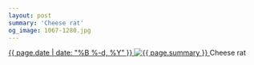 ```yaml
---
layout: post
summary: 'Cheese rat'
og_image: 1067-1280.jpg
---
```


<p>
 <time>
  <a href="/1067">
   {{ page.date | date: "%B %-d, %Y" }}
  </a>
 </time>
 <a href="/1067">
  <img alt="{{ page.summary }}" sizes="(min-width: 700px) 50vw, calc(100vw - 2rem)" src="{{ site.assets_url }}/1067-640.jpg" srcset="{{ site.assets_url }}/1067-320.jpg 320w, {{ site.assets_url }}/1067-640.jpg 640w, {{ site.assets_url }}/1067-960.jpg 960w, {{ site.assets_url }}/1067-1280.jpg 1280w"/>
 </a>
 <span>
  Cheese rat
 </span>
</p>
